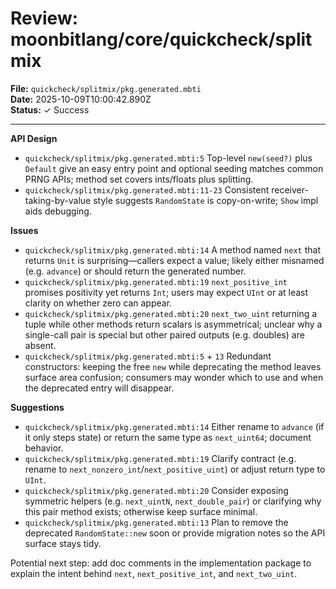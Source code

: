 # Review: moonbitlang/core/quickcheck/splitmix

**File:** `quickcheck/splitmix/pkg.generated.mbti`  
**Date:** 2025-10-09T10:00:42.890Z  
**Status:** ✓ Success

---

**API Design**
- `quickcheck/splitmix/pkg.generated.mbti:5` Top-level `new(seed?)` plus `Default` give an easy entry point and optional seeding matches common PRNG APIs; method set covers ints/floats plus splitting.
- `quickcheck/splitmix/pkg.generated.mbti:11-23` Consistent receiver-taking-by-value style suggests `RandomState` is copy-on-write; `Show` impl aids debugging.

**Issues**
- `quickcheck/splitmix/pkg.generated.mbti:14` A method named `next` that returns `Unit` is surprising—callers expect a value; likely either misnamed (e.g. `advance`) or should return the generated number.
- `quickcheck/splitmix/pkg.generated.mbti:19` `next_positive_int` promises positivity yet returns `Int`; users may expect `UInt` or at least clarity on whether zero can appear.
- `quickcheck/splitmix/pkg.generated.mbti:20` `next_two_uint` returning a tuple while other methods return scalars is asymmetrical; unclear why a single-call pair is special but other paired outputs (e.g. doubles) are absent.
- `quickcheck/splitmix/pkg.generated.mbti:5` + `13` Redundant constructors: keeping the free `new` while deprecating the method leaves surface area confusion; consumers may wonder which to use and when the deprecated entry will disappear.

**Suggestions**
- `quickcheck/splitmix/pkg.generated.mbti:14` Either rename to `advance` (if it only steps state) or return the same type as `next_uint64`; document behavior.
- `quickcheck/splitmix/pkg.generated.mbti:19` Clarify contract (e.g. rename to `next_nonzero_int`/`next_positive_uint`) or adjust return type to `UInt`.
- `quickcheck/splitmix/pkg.generated.mbti:20` Consider exposing symmetric helpers (e.g. `next_uintN`, `next_double_pair`) or clarifying why this pair method exists; otherwise keep surface minimal.
- `quickcheck/splitmix/pkg.generated.mbti:13` Plan to remove the deprecated `RandomState::new` soon or provide migration notes so the API surface stays tidy.

Potential next step: add doc comments in the implementation package to explain the intent behind `next`, `next_positive_int`, and `next_two_uint`.
